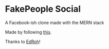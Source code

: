 # FakePeople Social
A Facebook-ish clone made with the MERN stack

Made by following <a href="https://www.youtube.com/watch?v=K8YELRmUb5o">this</a>. 

Thanks to <a href="https://www.youtube.com/@EdRohDev/featured">EdRoh</a>!
